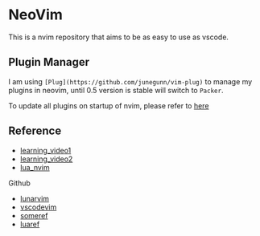 # NeoVim

This is a nvim repository that aims to be as easy to use as vscode.

## Plugin Manager

I am using `[Plug](https://github.com/junegunn/vim-plug)` to manage my plugins in neovim, until 0.5 version is stable will switch to `Packer`.

To update all plugins on startup of nvim, please refer to [here](https://github.com/junegunn/vim-plug/wiki/extra#automatically-install-missing-plugins-on-startup)

## Reference
- [learning_video1](https://www.youtube.com/watch?v=gnupOrSEikQ)
- [learning_video2](https://www.youtube.com/watch?v=65Wq4fjREUU)
- [lua_nvim](https://www.youtube.com/watch?v=IP3J56sKtn0)

Github
- [lunarvim](https://github.com/LunarVim/LunarVim)
- [vscodevim](https://github.com/josethz00/neovim-like-vscode)
- [someref](https://gist.github.com/benawad/b768f5a5bbd92c8baabd363b7e79786f)
- [luaref](https://github.com/mizlan/dots-nightly/tree/lua-port)
